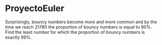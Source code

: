 # ProyectoEuler
Surprisingly, bouncy numbers become more and more common and by the time we reach 21780 the proportion of bouncy numbers is equal to 90%. Find the least number for which the proportion of bouncy numbers is exactly 99%.

